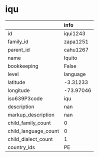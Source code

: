 # iqu
|                      | info      |
|:---------------------|:----------|
| id                   | iqui1243  |
| family_id            | zapa1251  |
| parent_id            | cahu1267  |
| name                 | Iquito    |
| bookkeeping          | False     |
| level                | language  |
| latitude             | -3.31233  |
| longitude            | -73.97046 |
| iso639P3code         | iqu       |
| description          | nan       |
| markup_description   | nan       |
| child_family_count   | 0         |
| child_language_count | 0         |
| child_dialect_count  | 1         |
| country_ids          | PE        |